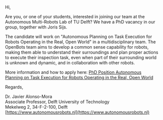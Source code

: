Hi,

Are you, or one of your students, interested in joining our team at the Autonomous Multi-Robots Lab of TU Delft? We have a PhD vacancy in our group, together with Joris Sijs.

The candidate will work on "Autonomous Planning on Task Execution for Robots Operating in the Real, Open World" in a multidisciplinary team. The OpenBots team aims to develop a common sense capability for robots, making them able to understand their surroundings and plan proper actions to execute their inspection task, even when part of their surrounding world is unknown and dynamic, and in collaboration with other robots.

More information and how to apply here: [PhD Position Autonomous Planning on Task Execution for Robots Operating in the Real, Open World](https://www.tudelft.nl/over-tu-delft/werken-bij-tu-delft/vacatures/details/?nPostingId=6112&nPostingTargetId=17982&)

Regards,

Dr. Javier Alonso-Mora  
Associate Professor, Delft University of Technology  
Mekelweg 2, 34-F-2-100, Delft  
[https://www.autonomousrobots.nl](https://www.autonomousrobots.nl)
